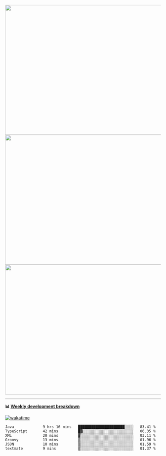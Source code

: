 <p float="left" align="middle"><img src="https://user-images.githubusercontent.com/56089155/195064669-12bd89bb-53c9-44b1-9fd8-993f93f585e1.png" width="600px" height="420px">
<img src="https://user-images.githubusercontent.com/56089155/195064706-c37aa3c8-f669-46c9-abba-1eadcbb910c5.png" width="600px" height="420px">
<img src="https://user-images.githubusercontent.com/56089155/195064753-0de674c7-4fc7-4831-a8a5-402e19cc77be.png" width="600px" height="420px"></p>

<hr />

**📊 [Weekly development breakdown](https://wakatime.com/@Ari24)**

[![wakatime](https://wakatime.com/badge/user/ca34c016-707f-4382-84cf-1823913a1423.svg)](https://wakatime.com/@ca34c016-707f-4382-84cf-1823913a1423)

<!--START_SECTION:waka-->

```text
Java             9 hrs 16 mins   █████████████████████░░░░   83.41 %
TypeScript       42 mins         █▓░░░░░░░░░░░░░░░░░░░░░░░   06.35 %
XML              20 mins         ▓░░░░░░░░░░░░░░░░░░░░░░░░   03.11 %
Groovy           13 mins         ▒░░░░░░░░░░░░░░░░░░░░░░░░   01.96 %
JSON             10 mins         ▒░░░░░░░░░░░░░░░░░░░░░░░░   01.59 %
textmate         9 mins          ▒░░░░░░░░░░░░░░░░░░░░░░░░   01.37 %
```

<!--END_SECTION:waka-->
